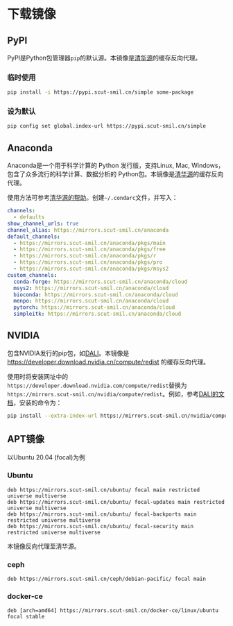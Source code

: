 # 下载镜像

## PyPI

PyPI是Python包管理器`pip`的默认源。本镜像是[清华源](https://pypi.tuna.tsinghua.edu.cn/)的缓存反向代理。

### 临时使用

```bash
pip install -i https://pypi.scut-smil.cn/simple some-package
```

### 设为默认

```bash
pip config set global.index-url https://pypi.scut-smil.cn/simple
```

## Anaconda

Anaconda是一个用于科学计算的 Python 发行版，支持Linux, Mac, Windows，包含了众多流行的科学计算、数据分析的 Python包。本镜像是[清华源](https://mirrors.tuna.tsinghua.edu.cn/anaconda)的缓存反向代理。

使用方法可参考[清华源的帮助](https://mirrors.tuna.tsinghua.edu.cn/help/anaconda/)。创建`~/.condarc`文件，并写入：
```yaml
channels:
  - defaults
show_channel_urls: true
channel_alias: https://mirrors.scut-smil.cn/anaconda
default_channels:
  - https://mirrors.scut-smil.cn/anaconda/pkgs/main
  - https://mirrors.scut-smil.cn/anaconda/pkgs/free
  - https://mirrors.scut-smil.cn/anaconda/pkgs/r
  - https://mirrors.scut-smil.cn/anaconda/pkgs/pro
  - https://mirrors.scut-smil.cn/anaconda/pkgs/msys2
custom_channels:
  conda-forge: https://mirrors.scut-smil.cn/anaconda/cloud
  msys2: https://mirrors.scut-smil.cn/anaconda/cloud
  bioconda: https://mirrors.scut-smil.cn/anaconda/cloud
  menpo: https://mirrors.scut-smil.cn/anaconda/cloud
  pytorch: https://mirrors.scut-smil.cn/anaconda/cloud
  simpleitk: https://mirrors.scut-smil.cn/anaconda/cloud
```

## NVIDIA

包含NVIDIA发行的pip包，如[DALI](https://developer.nvidia.com/DALI)。本镜像是 https://developer.download.nvidia.cn/compute/redist 的缓存反向代理。

使用时将安装网址中的`https://developer.download.nvidia.com/compute/redist`替换为`https://mirrors.scut-smil.cn/nvidia/compute/redist`。例如，参考[DALI的文档](https://docs.nvidia.com/deeplearning/dali/user-guide/docs/installation.html)，安装的命令为：
```bash
pip install --extra-index-url https://mirrors.scut-smil.cn/nvidia/compute/redist nvidia-dali-cuda110
```

## APT镜像

以Ubuntu 20.04 (focal)为例

### Ubuntu

```
deb https://mirrors.scut-smil.cn/ubuntu/ focal main restricted universe multiverse
deb https://mirrors.scut-smil.cn/ubuntu/ focal-updates main restricted universe multiverse
deb https://mirrors.scut-smil.cn/ubuntu/ focal-backports main restricted universe multiverse
deb https://mirrors.scut-smil.cn/ubuntu/ focal-security main restricted universe multiverse
```
本镜像反向代理至清华源。

### ceph

```
deb https://mirrors.scut-smil.cn/ceph/debian-pacific/ focal main
```

### docker-ce

```
deb [arch=amd64] https://mirrors.scut-smil.cn/docker-ce/linux/ubuntu focal stable
```
